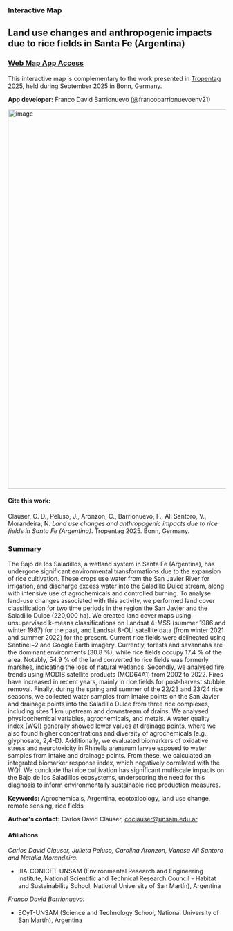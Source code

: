 ### Interactive Map
## Land use changes and anthropogenic impacts due to rice fields in Santa Fe (Argentina)

### **[Web Map App Access](https://francobarrionuevoenv21.github.io/LUC_RiceFields_SantaFe_WebMapApp/)** 


This interactive map is complementary to the work presented in [Tropentag 2025](https://www.tropentag.de/conference/general.php), held during September 2025 in Bonn, Germany.

**App developer:** Franco David Barrionuevo (@francobarrionuevoenv21)

<img width="1918" height="876" alt="image" src="https://github.com/user-attachments/assets/4a31de9d-e8ac-45a8-8100-3d03abc0f6b0" />


#### Cite this work:

Clauser, C. D., Peluso, J., Aronzon, C., Barrionuevo, F., Ali Santoro, V., Morandeira, N. *Land use changes and anthropogenic impacts due to rice fields in Santa Fe (Argentina)*. Tropentag 2025. Bonn, Germany. 


### Summary

The Bajo de los Saladillos, a wetland system in Santa Fe (Argentina), has undergone significant environmental transformations due to the expansion of rice cultivation. These crops use water from the San Javier River for irrigation, and discharge excess water into the Saladillo Dulce stream, along with intensive use of agrochemicals and controlled burning. To analyse land-use changes associated with this activity, we performed land cover classification for two time periods in the region  the San Javier and the Saladillo Dulce (220,000 ha). We created land cover maps using unsupervised k-means classifications on Landsat 4-MSS (summer 1986 and winter 1987) for the past, and Landsat 8-OLI satellite data (from winter 2021 and summer 2022) for the present. Current rice fields were delineated using Sentinel−2 and Google Earth imagery. Currently, forests and savannahs are the dominant environments (30.8 %), while rice fields occupy 17.4 % of the area. Notably, 54.9 % of the land converted to rice fields was formerly marshes, indicating the loss of natural wetlands. Secondly, we analysed fire trends using MODIS satellite products (MCD64A1) from 2002 to 2022. Fires have increased in recent years, mainly in rice fields for post-harvest stubble removal. Finally, during the spring and summer of the 22/23 and 23/24 rice seasons, we collected water samples from intake points on the San Javier and drainage points into the Saladillo Dulce from three rice complexes, including sites 1 km upstream and downstream of drains. We analysed physicochemical variables, agrochemicals, and metals. A water quality index (WQI) generally showed lower values
at drainage points, where we also found higher concentrations and diversity of agrochemicals (e.g., glyphosate, 2,4-D). Additionally, we evaluated biomarkers of oxidative stress and neurotoxicity in Rhinella arenarum larvae exposed to water samples from intake and drainage points. From these, we calculated an integrated biomarker response index, which negatively correlated with the WQI. We conclude that rice cultivation has significant multiscale impacts on the Bajo de los Saladillos ecosystems, underscoring the need for this diagnosis to inform environmentally sustainable rice production measures.

**Keywords:** Agrochemicals, Argentina, ecotoxicology, land use change, remote sensing, rice fields

**Author's contact:** Carlos David Clauser, [cdclauser@unsam.edu.ar](mailto:cdclauser@unsam.edu.ar)


#### Afiliations

_Carlos David Clauser, Julieta Peluso, Carolina Aronzon, Vanesa Ali Santoro and Natalia Morandeira:_ 

- IIIA-CONICET-UNSAM (Environmental Research and Engineering Institute, National Scientific and Technical Research Council - Habitat and Sustainability School, National University of San Martín), Argentina
 
_Franco David Barrionuevo:_
- ECyT-UNSAM (Science and Technology School, National University of San Martín), Argentina
